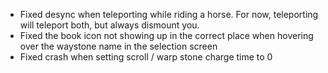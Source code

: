 - Fixed desync when teleporting while riding a horse. For now, teleporting will teleport both, but always dismount you.
- Fixed the book icon not showing up in the correct place when hovering over the waystone name in the selection screen
- Fixed crash when setting scroll / warp stone charge time to 0